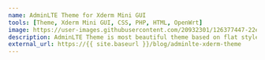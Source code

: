 ```yaml
---
name: AdminLTE Theme for Xderm Mini GUI
tools: [Theme, Xderm Mini GUI, CSS, PHP, HTML, OpenWrt]
image: https://user-images.githubusercontent.com/20932301/126377447-22e314e4-1642-4ae8-8f57-8bc6e0d25816.png
description: AdminLTE Theme is most beautiful theme based on flat style with colorful user interface which built for Xderm Mini GUI.
external_url: https://{{ site.baseurl }}/blog/adminlte-xderm-theme
---
```

